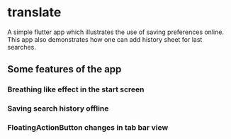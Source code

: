 # translate

A simple flutter app which illustrates the use of saving preferences online.
This app also demonstrates how one can  add history sheet for last searches.

## Some features of the app

### Breathing like effect in the start screen
### Saving search history offline
### FloatingActionButton changes in tab bar view
